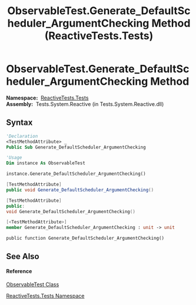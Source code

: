 ﻿---
title: ObservableTest.Generate_DefaultScheduler_ArgumentChecking Method  (ReactiveTests.Tests)
TOCTitle: Generate_DefaultScheduler_ArgumentChecking Method
ms:assetid: M:ReactiveTests.Tests.ObservableTest.Generate_DefaultScheduler_ArgumentChecking
ms:mtpsurl: https://msdn.microsoft.com/en-us/library/reactivetests.tests.observabletest.generate_defaultscheduler_argumentchecking(v=VS.103)
ms:contentKeyID: 36619990
ms.date: 06/28/2011
mtps_version: v=VS.103
f1_keywords:
- ReactiveTests.Tests.ObservableTest.Generate_DefaultScheduler_ArgumentChecking
dev_langs:
- CSharp
- JScript
- VB
- FSharp
- c++
---

# ObservableTest.Generate\_DefaultScheduler\_ArgumentChecking Method

**Namespace:**  [ReactiveTests.Tests](hh289046\(v=vs.103\).md)  
**Assembly:**  Tests.System.Reactive (in Tests.System.Reactive.dll)

## Syntax

``` vb
'Declaration
<TestMethodAttribute> _
Public Sub Generate_DefaultScheduler_ArgumentChecking
```

``` vb
'Usage
Dim instance As ObservableTest

instance.Generate_DefaultScheduler_ArgumentChecking()
```

``` csharp
[TestMethodAttribute]
public void Generate_DefaultScheduler_ArgumentChecking()
```

``` c++
[TestMethodAttribute]
public:
void Generate_DefaultScheduler_ArgumentChecking()
```

``` fsharp
[<TestMethodAttribute>]
member Generate_DefaultScheduler_ArgumentChecking : unit -> unit 
```

``` jscript
public function Generate_DefaultScheduler_ArgumentChecking()
```

## See Also

#### Reference

[ObservableTest Class](hh288687\(v=vs.103\).md)

[ReactiveTests.Tests Namespace](hh289046\(v=vs.103\).md)

